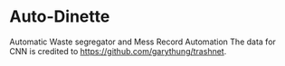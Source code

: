 # Auto-Dinette
Automatic Waste segregator and Mess Record Automation
The data for CNN is credited to https://github.com/garythung/trashnet.
